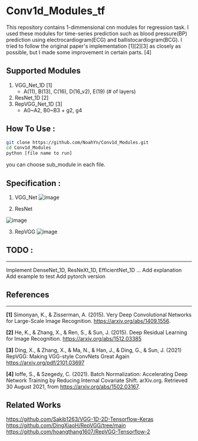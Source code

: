 # Conv1d_Modules_tf
This repository contains 1-dimmensional cnn modules for regression task. I used these modules for time-series prediction such as blood pressure(BP) prediction using electrocardiogram(ECG) and ballistocardiogram(BCG).
I tried to follow the original paper's implementation [1][2][3] as closely as possible, but I made some improvement in certain parts. [4] 

## Supported Modules
1. VGG_Net_1D [1]
    - A(11), B(13), C(16), D(16_v2), E(19) (# of layers)
2. ResNet_1D [2]
3. RepVGG_Net_1D [3]
    - A0\~A2, B0~B3 + g2, g4

## How To Use :
```bash
git clone https://github.com/NoahYn/Conv1d_Modules.git
cd Conv1d_Modules
python [file name to run]
```
you can choose sub_module in each file.

## Specification :
1. VGG_Net
![image](https://github.com/NoahYn/Conv1d_Modules/assets/101003842/4736ba46-fe58-45cc-ad51-be86cdd12136)

2. ResNet
   
![image](https://github.com/NoahYn/Conv1d_Modules/assets/101003842/c91bcdbd-637d-4705-b562-bfe9353d354a)

3. RepVGG
![image](https://github.com/NoahYn/Conv1d_Modules/assets/101003842/3c752142-1245-46fa-86d1-8df0d9502ad3)

## TODO :
---
  Implement DenseNet_1D, ResNeXt_1D, EfficientNet_1D ...
  Add explanation 
  Add example to test
  Add pytorch version

## References
---
**[1]** Simonyan, K., & Zisserman, A. (2015). Very Deep Convolutional Networks for Large-Scale Image Recognition. https://arxiv.org/abs/1409.1556.  

**[2]** He, K., & Zhang, X., & Ren, S., & Sun, J. (2015). Deep Residual Learning for Image Recognition.
https://arxiv.org/abs/1512.03385

**[3]** Ding, X., & Zhang, X., & Ma, N., & Han, J., & Ding, G., & Sun, J. (2021) RepVGG: Making VGG-style ConvNets Great Again https://arxiv.org/pdf/2101.03697

**[4]** Ioffe, S., & Szegedy, C. (2021). Batch Normalization: Accelerating Deep Network Training by Reducing Internal Covariate Shift. arXiv.org. Retrieved 30 August 2021, from https://arxiv.org/abs/1502.03167.

## Related Works
https://github.com/Sakib1263/VGG-1D-2D-Tensorflow-Keras
https://github.com/DingXiaoH/RepVGG/tree/main
https://github.com/hoangthang1607/RepVGG-Tensorflow-2
